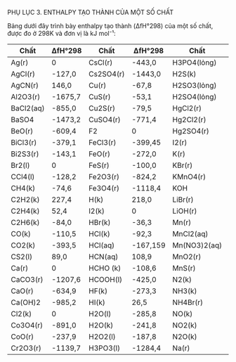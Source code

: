 PHỤ LỤC 3.
ENTHALPY TẠO THÀNH CỦA MỘT SỐ CHẤT

Bảng dưới đây trình bày enthalpy tạo thành (ΔfH°298) của một số chất, được đo ở 298K và đơn vị là kJ mol⁻¹:

Chất | ΔfH°298 | Chất | ΔfH°298 | Chất | ΔfH°298 | Chất | ΔfH°298
--- | --- | --- | --- | --- | --- | --- | ---
Ag(r) | 0 | CsCl(r) | -443,0 | H3PO4(lỏng) | -1271,7 | NaBr(r) | -361,1
AgCl(r) | -127,0 | Cs2SO4(r) | -1443,0 | H2S(k) | -20,66 | NaCl(r) | -411,2
AgCN(r) | 146,0 | Cu(r) | -67,8 | H2SO3(lỏng) | -608,81 | NaHCO3(r) | -950,8
Al2O3(r) | -1675,7 | CuS(r) | -53,1 | H2SO4(lỏng) | -814,0 | NaNO3(aq) | 67,9
BaCl2(aq) | -855,0 | Cu2S(r) | -79,5 | HgCl2(r) | -224,3 | NaOH(r) | -425,6
BaSO4 | -1473,2 | CuSO4(r) | -771,4 | Hg2Cl2(r) | -265,4 | Na2CO3(r) | -1130,7
BeO(r) | -609,4 | F2 | 0 | Hg2SO4(r) | -743,1 | Na2S(aq) | -364,8
BiCl3(r) | -379,1 | FeCl3(r) | -399,45 | I2(r) | 0 | Na2SO4(r) | -1387,1
Bi2S3(r) | -143,1 | FeO(r) | -272,0 | K(r) | 0 | NH4Cl(r) | -314,4
Br2(l) | 0 | FeS(r) | -100,0 | KBr(r) | -393,8 | O2(k) | 0
CCl4(l) | -128,2 | Fe2O3(r) | -824,2 | KMnO4(r) | -837,2 | P4O6(r) | -1640,1
CH4(k) | -74,6 | Fe3O4(r) | -1118,4 | KOH | -424,764 | P4O10(r) | -2984,0
C2H2(k) | 227,4 | H(k) | 218,0 | LiBr(r) | -351,2 | PbBr2(r) | -278,7
C2H4(k) | 52,4 | I2(k) | 0 | LiOH(r) | -484,9 | PbCl2(r) | -359,4
C2H6(k) | -84,0 | HBr(k) | -36,3 | Mn(r) | 0 | SF6(k) | -1220,5
CO(k) | -110,5 | HCl(k) | -92,3 | MnCl2(aq) | -481,3 | SO2(k) | -296,8
CO2(k) | -393,5 | HCl(aq) | -167,159 | Mn(NO3)2(aq) | -576,3 | SO3(k) | -395,7
CS2(l) | 89,0 | HCN(aq) | 108,9 | MnO2(r) | -520,0 | SrO(r) | -592,0
Ca(r) | 0 | HCHO (k) | -108,6 | MnS(r) | -214,2 | TiO2(r) | -944,0
CaCO3(r) | -1207,6 | HCOOH(l) | -425,0 | N2(k) | 0 | Tl(r) | -123,8
CaO(r) | -634,9 | HF(k) | -273,3 | NH3(k) | -45,9 | UCl4(r) | -1019,2
Ca(OH)2 | -985,2 | HI(k) | 26,5 | NH4Br(r) | -270,86 | UCl3(r) | -1092,0
Cl2(k) | 0 | H2O(l) | -285,8 | NO(k) | 91,3 | Zn(r) | 0
Co3O4(r) | -891,0 | H2O(k) | -241,8 | NO2(k) | 33,2 | ZnCl2(aq) | -415,1
CoO(r) | -237,9 | H2O2(l) | -187,8 | N2O(k) | 81,6 | ZnO(r) | -350,5
Cr2O3(r) | -1139,7 | H3PO3(l) | -1284,4 | Na(r) | 0 | ZnSO4(aq) | -982,8